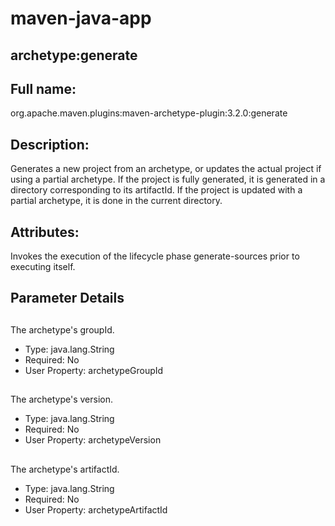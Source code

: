 # maven-java-app

## archetype:generate
## Full name:

org.apache.maven.plugins:maven-archetype-plugin:3.2.0:generate

## Description:

Generates a new project from an archetype, or updates the actual project if using a partial archetype. If the project is fully generated, it is generated in a directory corresponding to its artifactId. If the project is updated with a partial archetype, it is done in the current directory.

## Attributes:

Invokes the execution of the lifecycle phase generate-sources prior to executing itself.

## Parameter Details

## <archetypeGroupId>
The archetype's groupId.
- Type: java.lang.String
- Required: No
- User Property: archetypeGroupId
  
## <archetypeVersion>
The archetype's version.
- Type: java.lang.String
- Required: No
- User Property: archetypeVersion

## <archetypeArtifactId>
The archetype's artifactId.
- Type: java.lang.String
- Required: No
- User Property: archetypeArtifactId
